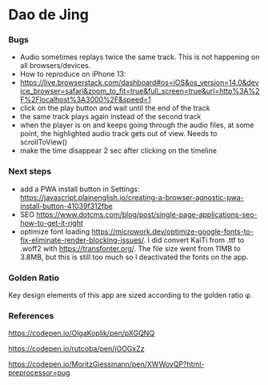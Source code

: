 # Dao de Jing

### Bugs

- Audio sometimes replays twice the same track. This is not happening on all browsers/devices.
- How to reproduce on iPhone 13:
- https://live.browserstack.com/dashboard#os=iOS&os_version=14.0&device_browser=safari&zoom_to_fit=true&full_screen=true&url=http%3A%2F%2Flocalhost%3A3000%2F&speed=1
- click on the play button and wait until the end of the track
- the same track plays again instead of the second track
- when the player is on and keeps going through the audio files, at some point, the highlighted audio track gets out of view. Needs to scrollToView()
- make the time disappear 2 sec after clicking on the timeline

### Next steps

- add a PWA install button in Settings: https://javascript.plainenglish.io/creating-a-browser-agnostic-pwa-install-button-41039f312fbe 
- SEO https://www.dotcms.com/blog/post/single-page-applications-seo-how-to-get-it-right
- optimize font loading https://microwork.dev/optimize-google-fonts-to-fix-eliminate-render-blocking-issues/. I did convert KaiTi from .ttf to .woff2 with https://transfonter.org/. The file size went from 11MB to 3.8MB, but this is still too much so I deactivated the fonts on the app.

### Golden Ratio

Key design elements of this app are sized according to the golden ratio φ.

### References

https://codepen.io/OlgaKoplik/pen/pXGQNQ

https://codepen.io/rutcoba/pen/jOOGxZz

https://codepen.io/MoritzGiessmann/pen/XWWovQP?html-preprocessor=pug
